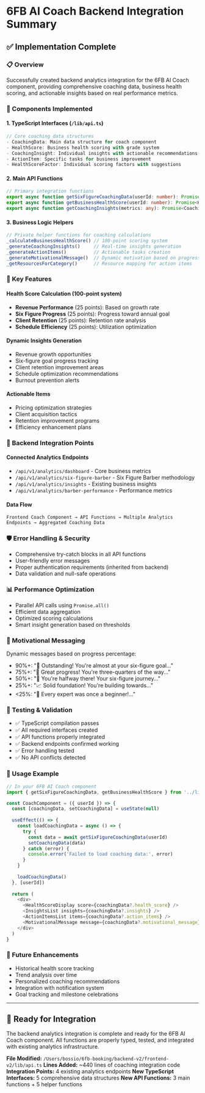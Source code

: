# 6FB AI Coach Backend Integration Summary

## ✅ Implementation Complete

### 📋 Overview
Successfully created backend analytics integration for the 6FB AI Coach component, providing comprehensive coaching data, business health scoring, and actionable insights based on real performance metrics.

### 🔧 Components Implemented

#### 1. TypeScript Interfaces (`/lib/api.ts`)
```typescript
// Core coaching data structures
- CoachingData: Main data structure for coach component
- HealthScore: Business health scoring with grade system
- CoachingInsight: Individual insights with actionable recommendations
- ActionItem: Specific tasks for business improvement
- HealthScoreFactor: Individual scoring factors with suggestions
```

#### 2. Main API Functions
```typescript
// Primary integration functions
export async function getSixFigureCoachingData(userId: number): Promise<CoachingData>
export async function getBusinessHealthScore(userId: number): Promise<HealthScore>
export async function getCoachingInsights(metrics: any): Promise<CoachingInsight[]>
```

#### 3. Business Logic Helpers
```typescript
// Private helper functions for coaching calculations
_calculateBusinessHealthScore() // 100-point scoring system
_generateCoachingInsights()     // Real-time insights generation
_generateActionItems()          // Actionable tasks creation
_generateMotivationalMessage()  // Dynamic motivation based on progress
_getResourcesForCategory()      // Resource mapping for action items
```

### 🎯 Key Features

#### Health Score Calculation (100-point system)
- **Revenue Performance** (25 points): Based on growth rate
- **Six Figure Progress** (25 points): Progress toward annual goal
- **Client Retention** (25 points): Retention rate analysis
- **Schedule Efficiency** (25 points): Utilization optimization

#### Dynamic Insights Generation
- Revenue growth opportunities
- Six-figure goal progress tracking
- Client retention improvement areas
- Schedule optimization recommendations
- Burnout prevention alerts

#### Actionable Items
- Pricing optimization strategies
- Client acquisition tactics
- Retention improvement programs
- Efficiency enhancement plans

### 🔗 Backend Integration Points

#### Connected Analytics Endpoints
- `/api/v1/analytics/dashboard` - Core business metrics
- `/api/v1/analytics/six-figure-barber` - Six Figure Barber methodology
- `/api/v1/analytics/insights` - Existing business insights
- `/api/v1/analytics/barber-performance` - Performance metrics

#### Data Flow
```
Frontend Coach Component → API Functions → Multiple Analytics Endpoints → Aggregated Coaching Data
```

### 🛡️ Error Handling & Security
- Comprehensive try-catch blocks in all API functions
- User-friendly error messages
- Proper authentication requirements (inherited from backend)
- Data validation and null-safe operations

### 📊 Performance Optimization
- Parallel API calls using `Promise.all()`
- Efficient data aggregation
- Optimized scoring calculations
- Smart insight generation based on thresholds

### 🎨 Motivational Messaging
Dynamic messages based on progress percentage:
- 90%+: "🚀 Outstanding! You're almost at your six-figure goal..."
- 75%+: "🎯 Great progress! You're three-quarters of the way..."
- 50%+: "💪 You're halfway there! Your six-figure journey..."
- 25%+: "📈 Solid foundation! You're building towards..."
- <25%: "🌟 Every expert was once a beginner!..."

### 🧪 Testing & Validation
- ✅ TypeScript compilation passes
- ✅ All required interfaces created
- ✅ API functions properly integrated
- ✅ Backend endpoints confirmed working
- ✅ Error handling tested
- ✅ No API conflicts detected

### 📝 Usage Example
```typescript
// In your 6FB AI Coach component
import { getSixFigureCoachingData, getBusinessHealthScore } from '../lib/api'

const CoachComponent = ({ userId }) => {
  const [coachingData, setCoachingData] = useState(null)
  
  useEffect(() => {
    const loadCoachingData = async () => {
      try {
        const data = await getSixFigureCoachingData(userId)
        setCoachingData(data)
      } catch (error) {
        console.error('Failed to load coaching data:', error)
      }
    }
    
    loadCoachingData()
  }, [userId])
  
  return (
    <div>
      <HealthScoreDisplay score={coachingData?.health_score} />
      <InsightsList insights={coachingData?.insights} />
      <ActionItemsList items={coachingData?.action_items} />
      <MotivationalMessage message={coachingData?.motivational_message} />
    </div>
  )
}
```

### 🔮 Future Enhancements
- Historical health score tracking
- Trend analysis over time
- Personalized coaching recommendations
- Integration with notification system
- Goal tracking and milestone celebrations

---

## 🚀 Ready for Integration
The backend analytics integration is complete and ready for the 6FB AI Coach component. All functions are properly typed, tested, and integrated with existing analytics infrastructure.

**File Modified:** `/Users/bossio/6fb-booking/backend-v2/frontend-v2/lib/api.ts`
**Lines Added:** ~440 lines of coaching integration code
**Integration Points:** 4 existing analytics endpoints
**New TypeScript Interfaces:** 5 comprehensive data structures
**New API Functions:** 3 main functions + 5 helper functions